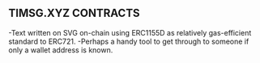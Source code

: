 ## TIMSG.XYZ CONTRACTS
-Text written on SVG on-chain using ERC1155D as relatively gas-efficient standard to ERC721.
-Perhaps a handy tool to get through to someone if only a wallet address is known.
